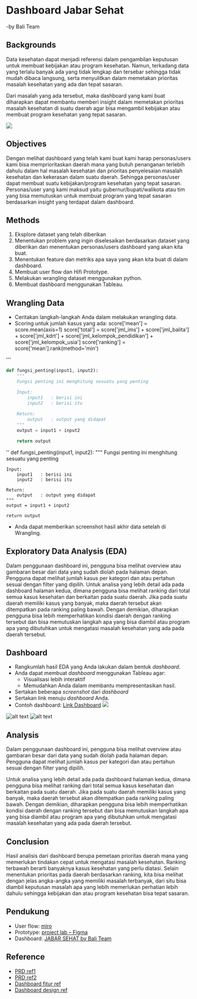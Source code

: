 
# Dashboard Jabar Sehat
-by Bali Team

## **Backgrounds**
Data kesehatan dapat menjadi referensi dalam pengambilan keputusan untuk membuat kebijakan atau program kesehatan. Namun, terkadang data yang terlalu banyak ada yang tidak lengkap dan tersebar sehingga tidak mudah dibaca langsung, serta menyulitkan dalam memetakan prioritas masalah kesehatan yang ada dan tepat sasaran.

 Dari masalah yang ada tersebut, maka dashboard yang kami buat diharapkan dapat membantu memberi insight dalam memetakan prioritas masalah kesehatan di suatu daerah agar bisa mengambil kebijakan atau membuat program kesehatan yang tepat sasaran.

![](https://asset-a.grid.id//crop/0x0:0x0/700x465/photo/2019/10/31/71888328.jpg)


## **Objectives**
Dengan melihat dashboard yang telah kami buat kami harap personas/users kami bisa memprioritaskan daerah mana yang butuh penanganan terlebih dahulu dalam hal masalah kesehatan dan prioritas penyelesaian masalah kesehatan dan kekerasan dalam suatu daerah. Sehingga personas/user dapat membuat suatu kebijakan/program kesehatan yang tepat sasaran. Personas/user yang kami maksud yaitu gubernur/bupati/walikota atau tim yang bisa memutuskan untuk membuat program yang tepat sasaran berdasarkan insight yang terdapat dalam dashboard.


## **Methods**
1. Eksplore dataset yang telah diberikan
2. Menentukan problem yang ingin diselesaikan berdasarkan dataset yang diberikan dan menentukan personas/users dashboard yang akan kita buat.
3. Menentukan feature dan metriks apa saya yang akan kita buat di dalam dashboard.
4. Membuat user flow dan Hifi Prototype.
5. Melakukan wrangling dataset menggunakan python.
6. Membuat dashboard menggunakan Tableau.



## **Wrangling Data**
- Ceritakan langkah-langkah Anda dalam melakukan wrangling data.
- Scoring untuk jumlah kasus yang ada:
	score['mean'] = score.mean(axis=1)
	score['total'] = score['jml_ims'] + score['jml_balita'] + score['jml_kdrt'] + score['jml_kelompok_pendidikan'] + score['jml_kelompok_usia']
	score['ranking'] = score['mean'].rank(method='min')
	
	
'''
```python
def fungsi_penting(input1, input2):
    """
    Fungsi penting ini menghitung sesuatu yang penting

    Input:
        input1   : berisi ini
        input2   : berisi itu
    
    Return:
        output   : output yang didapat
    """
    output = input1 + input2

    return output
```
'' 
def fungsi_penting(input1, input2):
    """
    Fungsi penting ini menghitung sesuatu yang penting

    Input:
        input1   : berisi ini
        input2   : berisi itu
    
    Return:
        output   : output yang didapat
    """
    output = input1 + input2

    return output
- Anda dapat memberikan screenshot hasil akhir data setelah di Wrangling.


## **Exploratory Data Analysis (EDA)**
Dalam penggunaan dashboard ini, pengguna bisa melihat overview atau gambaran besar dari data yang sudah diolah pada halaman depan. Pengguna dapat melihat jumlah kasus per kategori dan atau pertahun sesuai dengan filter yang dipilih.
Untuk analisa yang lebih detail ada pada dashboard halaman kedua, dimana pengguna bisa melihat ranking dari total semua kasus kesehatan dan berkaitan pada suatu daerah. Jika pada suatu daerah memiliki kasus yang banyak, maka daerah tersebut akan ditempatkan pada ranking paling bawah. Dengan demikian, diharapkan pengguna bisa lebih memperhatikan kondisi daerah dengan ranking tersebut dan bisa memutuskan langkah apa yang bisa diambil atau program apa yang dibutuhkan untuk mengatasi masalah kesehatan yang ada pada daerah tersebut.


## **Dashboard**
- Rangkumlah hasil EDA yang Anda lakukan dalam bentuk *dashboard*.
- Anda dapat membuat *dashboard* menggunakan Tableau agar:
   - Visualisasi lebih interaktif
   - Memudahkan Anda dalam membantu mempresentasikan hasil.
- Sertakan beberapa *screenshot* dari *dashboard*
- Sertakan link menuju *dashboard* Anda.
- Contoh dashboard: [Link Dashboard](https://public.tableau.com/app/profile/khulud.saekhan/viz/DashboardProjectLab/DashboardKepemilikanRumah)
![](https://drive.google.com/file/d/1WiGtdxwx_Ji4MsCAK4Ef_HcmYgYtRhjX/view?usp=sharing)

![alt text](http://url/to/img.png)
![alt text](https://drive.google.com/file/d/1WiGtdxwx_Ji4MsCAK4Ef_HcmYgYtRhjX/view?usp=sharing/IMG0132.png)

## **Analysis**
Dalam penggunaan dashboard ini, pengguna bisa melihat overview atau gambaran besar dari data yang sudah diolah pada halaman depan. Pengguna dapat melihat jumlah kasus per kategori dan atau pertahun sesuai dengan filter yang dipilih.

Untuk analisa yang lebih detail ada pada dashboard halaman kedua, dimana pengguna bisa melihat ranking dari total semua kasus kesehatan dan berkaitan pada suatu daerah. Jika pada suatu daerah memiliki kasus yang banyak, maka daerah tersebut akan ditempatkan pada ranking paling bawah. Dengan demikian, diharapkan pengguna bisa lebih memperhatikan kondisi daerah dengan ranking tersebut dan bisa memutuskan langkah apa yang bisa diambil atau program apa yang dibutuhkan untuk mengatasi masalah kesehatan yang ada pada daerah tersebut.


## **Conclusion**
Hasil analisis dari dashboard berupa pemetaan prioritas daerah mana yang memerlukan tindakan cepat untuk mengatasi masalah kesehatan. Ranking terbawah berarti banyaknya kasus kesehatan yang perlu diatasi. Selain menentukan prioritas pada daerah berdasarkan ranking, kita bisa melihat dengan jelas angka-angka yang memiliki masalah terbanyak, dari situ bisa diambil keputusan masalah apa yang lebih memerlukan perhatian lebih dahulu sehingga kebijakan dan atau program kesehatan bisa tepat sasaran.


## **Pendukung**
   - User flow: [miro](https://miro.com/app/board/uXjVOsMyJiA=/)
   - Prototype: [project lab – Figma](https://www.figma.com/file/UuWvs64PPvXcC5CJwMe0jb/project-lab)
   - Dashboard: [JABAR SEHAT by Bali Team](https://public.tableau.com/app/profile/zakiahafifah/viz/JABARSEHATbyBaliTeam/Overview2)


## **Reference**
- [PRD ref1](https://drive.google.com/file/d/1jbfm31jSBkfBgnfbfDTUQIrhds4lF5gf/view?usp=sharing)
- [PRD ref2](https://drive.google.com/file/d/1KBTY0EPVFAbvWxQJ3b0pEXzaCZ82tdrP/view?usp=sharing)
- [Dashboard fitur ref](https://public.tableau.com/views/BPJS_16127065341570/Dashboard1?:language=en-US&:display_count=n&:origin=viz_share_link)
- [Dashboard design ref](https://public.tableau.com/views/HospitalityDashboardRWFD_16388048733680/Overview?:language=en-US&:display_count=n&:origin=viz_share_link)

